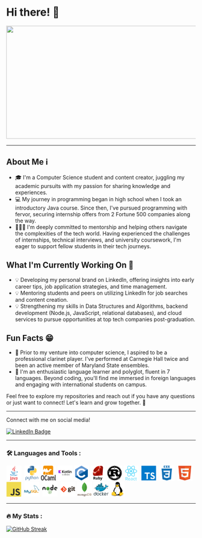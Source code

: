 # Hi there! 👋

<div align="center">
  <img src="https://media.giphy.com/media/dWesBcTLavkZuG35MI/giphy.gif" width="600" height="300"/>
</div>

---


## About Me ℹ️

- 🎓 I'm a Computer Science student and content creator, juggling my academic pursuits with my passion for sharing knowledge and experiences.
- 💻 My journey in programming began in high school when I took an introductory Java course. Since then, I've pursued programming with fervor, securing internship offers from 2 Fortune 500 companies along the way.
- 🧑‍🤝‍🧑 I'm deeply committed to mentorship and helping others navigate the complexities of the tech world. Having experienced the challenges of internships, technical interviews, and university coursework, I'm eager to support fellow students in their tech journeys.

## What I'm Currently Working On 🚀

- 💡 Developing my personal brand on LinkedIn, offering insights into early career tips, job application strategies, and time management.
- 💡 Mentoring students and peers on utilizing LinkedIn for job searches and content creation.
- 💡 Strengthening my skills in Data Structures and Algorithms, backend development (Node.js, JavaScript, relational databases), and cloud services to pursue opportunities at top tech companies post-graduation.

## Fun Facts 😁

- 🎵 Prior to my venture into computer science, I aspired to be a professional clarinet player. I've performed at Carnegie Hall twice and been an active member of Maryland State ensembles.
- 💬 I'm an enthusiastic language learner and polyglot, fluent in 7 languages. Beyond coding, you'll find me immersed in foreign languages and engaging with international students on campus.

Feel free to explore my repositories and reach out if you have any questions or just want to connect! Let's learn and grow together. 🌱

---

Connect with me on social media!

<div id="badges">
  <a href="https://www.linkedin.com/in/kevinliao2003/">
    <img src="https://img.shields.io/badge/LinkedIn-blue?style=for-the-badge&logo=linkedin&logoColor=white" alt="LinkedIn Badge"/>
  </a>
</div>

---

### :hammer_and_wrench: Languages and Tools :
<div>
  <img src="https://github.com/devicons/devicon/blob/master/icons/java/java-original-wordmark.svg" title="Java" alt="Java" width="40" height="40"/>&nbsp;
  <img src="https://github.com/devicons/devicon/blob/master/icons/python/python-original-wordmark.svg" title="Python" **alt="Python" width="40" height="40"/>
  <img src="https://github.com/devicons/devicon/blob/master/icons/ocaml/ocaml-original-wordmark.svg" title="OCaml" **alt="OCaml" width="40" height="40"/>
  <img src="https://github.com/devicons/devicon/blob/master/icons/kotlin/kotlin-original-wordmark.svg" title="Kotlin" **alt="Kotlin" width="40" height="40"/>
  <img src="https://github.com/devicons/devicon/blob/master/icons/c/c-original.svg" title="C" **alt="C" width="40" height="40"/>
  <img src="https://github.com/devicons/devicon/blob/master/icons/ruby/ruby-original-wordmark.svg" title="Ruby" **alt="Ruby" width="40" height="40"/>
  <img src="https://github.com/devicons/devicon/blob/master/icons/rust/rust-original.svg" title="Rust" **alt="Rust" width="40" height="40"/>
  <img src="https://github.com/devicons/devicon/blob/master/icons/react/react-original-wordmark.svg" title="React" alt="React" width="40" height="40"/>&nbsp;
  <img src="https://github.com/devicons/devicon/blob/master/icons/typescript/typescript-original.svg" title="TypeScript" alt="TypeScript" width="40" height="40"/>&nbsp;
  <img src="https://github.com/devicons/devicon/blob/master/icons/css3/css3-plain-wordmark.svg"  title="CSS3" alt="CSS" width="40" height="40"/>&nbsp;
  <img src="https://github.com/devicons/devicon/blob/master/icons/html5/html5-original.svg" title="HTML5" alt="HTML" width="40" height="40"/>&nbsp;
  <img src="https://github.com/devicons/devicon/blob/master/icons/javascript/javascript-original.svg" title="JavaScript" alt="JavaScript" width="40" height="40"/>&nbsp;
  <img src="https://github.com/devicons/devicon/blob/master/icons/mysql/mysql-original-wordmark.svg" title="MySQL"  alt="MySQL" width="40" height="40"/>&nbsp;
  <img src="https://github.com/devicons/devicon/blob/master/icons/nodejs/nodejs-original-wordmark.svg" title="NodeJS" alt="NodeJS" width="40" height="40"/>&nbsp;
  <img src="https://github.com/devicons/devicon/blob/master/icons/git/git-original-wordmark.svg" title="Git" **alt="Git" width="40" height="40"/>
  <img src="https://github.com/devicons/devicon/blob/master/icons/mongodb/mongodb-original-wordmark.svg" title="MongoDB" **alt="MongoDB" width="40" height="40"/>
  <img src="https://github.com/devicons/devicon/blob/master/icons/docker/docker-original-wordmark.svg" title="Docker" **alt="Docker" width="40" height="40"/>
  <img src="https://github.com/devicons/devicon/blob/master/icons/linux/linux-original.svg" title="Linux" **alt="Linux" width="40" height="40"/>
</div>

---

### :fire: My Stats :
[![GitHub Streak](http://github-readme-streak-stats.herokuapp.com?user=kevinliao2003&theme=dark&background=000000)](https://git.io/streak-stats)